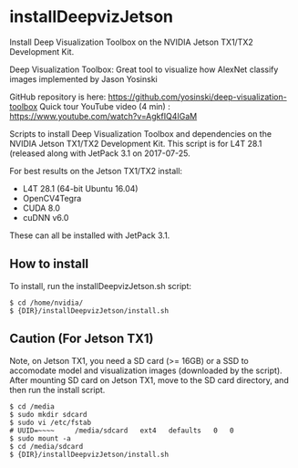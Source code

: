 # installDeepvizJetson
Install Deep Visualization Toolbox on the NVIDIA Jetson TX1/TX2 Development Kit.

Deep Visualization Toolbox: Great tool to visualize how AlexNet classify images implemented by Jason Yosinski

GitHub repository is here: https://github.com/yosinski/deep-visualization-toolbox
Quick tour YouTube video (4 min) : https://www.youtube.com/watch?v=AgkfIQ4IGaM

Scripts to install Deep Visualization Toolbox and dependencies on the NVIDIA Jetson TX1/TX2 Development Kit.
This script is for L4T 28.1 (released along with JetPack 3.1 on 2017-07-25.

For best results on the Jetson TX1/TX2 install:

<ul>
<li>L4T 28.1 (64-bit Ubuntu 16.04)</li>
<li>OpenCV4Tegra</li>
<li>CUDA 8.0</li>
<li>cuDNN v6.0</li>
</ul>

These can all be installed with JetPack 3.1.

## How to install

To install, run the installDeepvizJetson.sh script:

	$ cd /home/nvidia/
    $ {DIR}/installDeepvizJetson/install.sh

## Caution (For Jetson TX1)

Note, on Jetson TX1, you need a SD card (>= 16GB) or a SSD to accomodate model and visualization images (downloaded by the script).
After mounting SD card on Jetson TX1, move to the SD card directory, and then run the install script.

    $ cd /media
    $ sudo mkdir sdcard
    $ sudo vi /etc/fstab
    # UUID=~~~~     /media/sdcard   ext4   defaults   0   0
    $ sudo mount -a
    $ cd /media/sdcard
    $ {DIR}/installDeepvizJetson/install.sh
